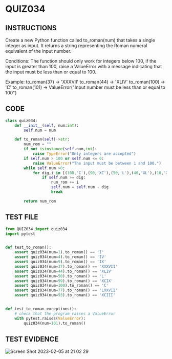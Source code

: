# QUIZ034

## INSTRUCTIONS

Create a new Python function called to_roman(num) that takes a single integer as input. It returns a string representing the Roman numeral equivalent of the input number. 

Conditions: The function should only work for integers below 100, if the input is greater than 100, raise a ValueError with a message indicating that the input must be less than or equal to 100.

Example:
to_roman(37)  -> 'XXXVII'
to_roman(44)  -> 'XLIV'
to_roman(100) -> 'C'
to_roman(101) -> ValueError("Input number must be less than or equal to 100")

## CODE

```.py
class quiz034:
    def __init__(self, num:int):
        self.num = num

    def to_roman(self)->str:
        num_rom = ""
        if not isinstance(self.num,int):
            raise TypeError("Only integers are accepted")
        if self.num > 100 or self.num <= 0:
            raise ValueError("The input must be between 1 and 100.")
        while self.num >0:
            for dig,i in [(100,'C'),(90,'XC'),(50,'L'),(40,'XL'),(10,'X'),(9,'IX'),(5,'V'),(4,'IV'),(1,'I')]:
                if self.num >= dig:
                    num_rom += i
                    self.num = self.num - dig
                    break

        return num_rom
```

## TEST FILE

```.py
from QUIZ034 import quiz034
import pytest


def test_to_roman():
    assert quiz034(num=1).to_roman() == 'I'
    assert quiz034(num=4).to_roman() == 'IV'
    assert quiz034(num=9).to_roman() == 'IX'
    assert quiz034(num=37).to_roman() == 'XXXVII'
    assert quiz034(num=44).to_roman() == 'XLIV'
    assert quiz034(num=50).to_roman() == 'L'
    assert quiz034(num=99).to_roman() == 'XCIX'
    assert quiz034(num=100).to_roman() == 'C'
    assert quiz034(num=77).to_roman() == 'LXXVII'
    assert quiz034(num=93).to_roman() == 'XCIII'


def test_to_roman_exceptions():
    # check that the program raises a ValueError
    with pytest.raises(ValueError):
        quiz034(num=101).to_roman()
```

## TEST EVIDENCE

![Screen Shot 2023-02-05 at 21 02 29](https://user-images.githubusercontent.com/111761417/216817541-895a1e54-3c63-4e86-8b37-8ea7b02053c6.png)


